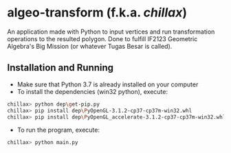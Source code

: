 # algeo-transform (f.k.a. *chillax*)

An application made with Python to input vertices and run transformation operations to the resulted polygon.
Done to fulfill IF2123 Geometric Algebra's Big Mission (or whatever Tugas Besar is called).

## Installation and Running
* Make sure that Python 3.7 is already installed on your computer
* To install the dependencies (win32 python), execute:
``` bash
chillax> python dep\get-pip.py 
chillax> pip install dep\PyOpenGL-3.1.2-cp37-cp37m-win32.whl 
chillax> pip install dep\PyOpenGL_accelerate-3.1.2-cp37-cp37m-win32.whl
```
* To run the program, execute:
``` bash
chillax> python main.py
```

